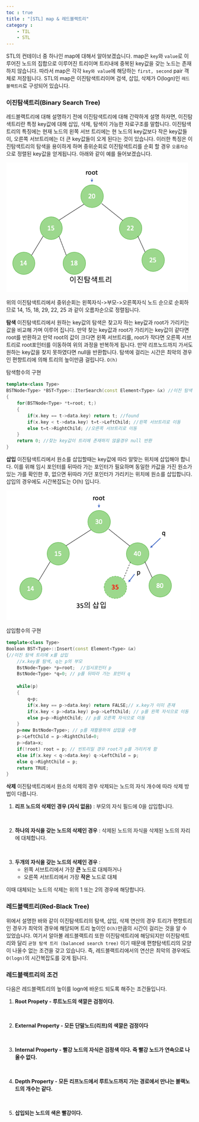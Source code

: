 ```yaml
---
toc : true
title : "[STL] map & 레드블랙트리"
category :
    - TIL
    - STL
---
```

STL의 컨테이너 중 하나인 map에 대해서 알아보겠습니다. map은 `key`와 `value`로 이루어진 노드의 집합으로 이루어진 트리이며 트리내에 중복된 key값을 갖는 노드는 존재하지 않습니다. 따라서 map은 각각 `key와 value`에 해당하는 `first, second` pair 객체로 저장됩니다. STL의 map은 이진탐색트리이며 검색, 삽입, 삭제가 O(logn)인 `레드블랙트리`로 구성되어 있습니다.

### 이진탐색트리$($Binary Search Tree)
레드블랙트리에 대해 설명하기 전에 이진탐색트리에 대해 간략하게 설명 하자면, 이진탐색트리란 특정 key값에 대해 삽입, 삭제, 탐색이 가능한 자료구조를 말합니다. 이진탐색트리의 특징에는 현재 노드의 왼쪽 서브 트리에는 현 노드의 key값보다 작은 key값들이, 오른쪽 서브트리에는 더 큰 key값들이 오게 된다는 것이 있습니다. 이러한 특징은 이진탐색트리의 탐색을 용이하게 하며 중위순회로 이진탐색트리를 순회 할 경우 `오름차순`으로 정렬된 key값을 얻게됩니다. 아래와 같이 예를 들어보겠습니다.

![이진탐색트리](/assets/images/stl/BST.png)

위의 이진탐색트리에서 중위순회는 왼쪽자식->부모->오른쪽자식 노드 순으로 순회하므로 14, 15, 18, 29, 22, 25 과 같이 오름차순으로 정렬됩니다.

**탐색**
이진탐색트리에서 원하는 key값의 탐색은 찾고자 하는 key값과 root가 가리키는 값을 비교해 가며 이루어 집니다. 만약 찾는 key값과 root가 가리키는 key값이 같다면 root를 반환하고 만약 root의 값이 크다면 왼쪽 서브트리를, root가 작다면 오른쪽 서브트리로 root포인터를 이동하여 위의 과정을 반복하게 됩니다. 만약 리프노드까지 가서도 원하는 key값을 찾지 못하였다면 null을 반환합니다. 탐색에 걸리는 시간은 최악의 경우인 편향트리에 의해 트리의 높이만큼 걸립니다. `O(h)`

탐색함수의 구현
``` cpp
template<class Type>
BSTNode<Type> *BST<Type>::IterSearch(const Element<Type> &x) //이진 탐색 트리에서 key x의 원소를 탐색
{
    for(BSTNode<Type> *t=root; t;)
    {
        if(x.key == t->data.key) return t; //found
        if(x.key < t->data.key) t=t->LeftChild; //왼쪽 서브트리로 이동
        else t=t->RightChild; //오른쪽 서브트리로 이동
    }
    return 0; //찾는 key값이 트리에 존재하지 않을경우 null 반환
}
``` 

**삽입**
이진탐색트리에서 원소를 삽입할때는 key값에 따라 알맞는 위치에 삽입해야 합니다. 이를 위해 임시 포인터를 뒤따라 가는 포인터가 필요하며 동일한 카값을 가진 원소가 있는 가를 확인한 후, 없으면 뒤따라 가던 포인터가 가리키는 위치에 원소를 삽입합니다. 삽입의 경우에도 시간복잡도는 O(h) 입니다.

![이진탐색트리삽입](/assets/images/stl/BST_Insert.png)

삽입함수의 구현
``` cpp
template<class Type>
Boolean BST<Type>::Insert(const Element<Type> &x)
{//이진 탐색 트리에 x를 삽입
    //x.key를 탐색, q는 p의 부모
    BstNode<Type> *p=root;  //임시포인터 p
    BstNode<Type> *q=0; // p를 뒤따라 가는 포인터 q
    
    while(p)
    {
        q=p;
        if(x.key == p->data.key) return FALSE;// x.key가 이미 존재
        if(x.key < p->data.key) p=p->LeftChild; // p를 왼쪽 자식으로 이동
        else p=p->RightChild; // p를 오른쪽 자식으로 이동
    }
    p=new BstNode<Type>; // p를 재활용하여 삽입을 수행
    p->LeftChild = p->RightChild=0;
    p->data=x;
    if(!root) root = p; // 빈트리일 경우 root가 p를 가리키게 함
    else if(x.key < q->data.key) q->LeftChild = p;
    else q->RightChild = p;
    return TRUE;
}
``` 

**삭제**
이진탐색트리에서 원소의 삭제의 경우 삭제되는 노드의 자식 개수에 따라 삭제 방법이 다릅니다. 
1. **리프 노드의 삭제인 경우 $($자식 없음)** : 부모의 자식 필드에 0을 삽입합니다.
<br>

2. **하나의 자식을 갖는 노드의 삭제인 경우** : 삭제된 노드의 자식을 삭제된 노드의 자리에 대체합니다.
<br>

3. **두개의 자식을 갖는 노드의 삭제인 경우** : 
    - 왼쪽 서브트리에서 가장 **큰** 노드로 대체하거나
    - 오른쪽 서브트리에서 가장 **작은** 노드로 대체

이때 대체되는 노드의 삭제는 위의 1 또는 2의 경우에 해당합니다.

### 레드블랙트리$($Red-Black Tree)
위에서 설명한 바와 같이 이진탐색트리의 탐색, 삽입, 삭제 연산의 경우 트리가 편향트리인 경우가 최악의 경우에 해당되며 트리 높이인 `O(h)`만큼의 시간이 걸리는 것을 알 수 있었습니다. 여기서 알아볼 레드블랙트리 또한 이진탐색트리에 해당되지만 이진탐색트리와 달리 `균형 탐색 트리 (balanced search tree)` 이기 때문에 편향탐색트리의 모양이 나올수 없는 조건을 갖고 있습니다. 즉, 레드블랙트리에서의 연산은 최악의 경우에도 `O(logn)`의 시간복잡도를 갖게 됩니다. 

### 레드블랙트리의 조건
다음은 레드블랙트리의 높이를 logn에 바운드 되도록 해주는 조건들입니다.

1. **Root Propety - 루트노드의 색깔은 검정이다.**
<br>

2. **External Property - 모든 단말노드$($리프)의 색깔은 검정이다**
<br>

3. **Internal Property - 빨강 노드의 자식은 검정색 이다. 즉 빨강 노드가 연속으로 나올수 없다.**
<br>

4. **Depth Property - 모든 리프노드에서 루트노드까지 가는 경로에서 만나는 블랙노드의 개수는 같다.**
<br>

5. **삽입되는 노드의 색은 빨강이다.**









